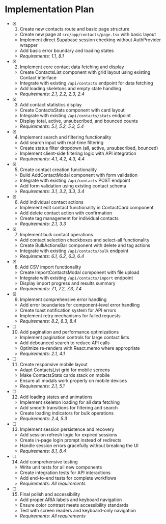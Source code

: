 # Implementation Plan

- [x] 1. Create new contacts route and basic page structure

  - Create new page at `src/app/contacts/page.tsx` with basic layout
  - Implement direct Supabase session checking without AuthProvider wrapper
  - Add basic error boundary and loading states
  - _Requirements: 1.1, 8.1_

- [x] 2. Implement core contact data fetching and display

  - Create ContactsList component with grid layout using existing Contact interface
  - Integrate with existing `/api/contacts` endpoint for data fetching
  - Add loading skeletons and empty state handling
  - _Requirements: 2.1, 2.2, 2.3, 2.4_

- [x] 3. Add contact statistics display

  - Create ContactsStats component with card layout
  - Integrate with existing `/api/contacts/stats` endpoint
  - Display total, active, unsubscribed, and bounced counts
  - _Requirements: 5.1, 5.2, 5.3, 5.4_

- [x] 4. Implement search and filtering functionality

  - Add search input with real-time filtering
  - Create status filter dropdown (all, active, unsubscribed, bounced)
  - Implement client-side filtering logic with API integration
  - _Requirements: 4.1, 4.2, 4.3, 4.4_

- [x] 5. Create contact creation functionality

  - Build AddContactModal component with form validation
  - Integrate with existing `/api/contacts` POST endpoint
  - Add form validation using existing contact schema
  - _Requirements: 3.1, 3.2, 3.3, 3.4_

- [x] 6. Add individual contact actions

  - Implement edit contact functionality in ContactCard component
  - Add delete contact action with confirmation
  - Create tag management for individual contacts
  - _Requirements: 2.1, 3.3_

- [x] 7. Implement bulk contact operations

  - Add contact selection checkboxes and select-all functionality
  - Create BulkActionsBar component with delete and tag actions
  - Integrate with existing `/api/contacts/bulk` endpoint
  - _Requirements: 6.1, 6.2, 6.3, 6.4_

- [x] 8. Add CSV import functionality

  - Create ImportContactsModal component with file upload
  - Integrate with existing `/api/contacts/import` endpoint
  - Display import progress and results summary
  - _Requirements: 7.1, 7.2, 7.3, 7.4_

- [x] 9. Implement comprehensive error handling

  - Add error boundaries for component-level error handling
  - Create toast notification system for API errors
  - Implement retry mechanisms for failed requests
  - _Requirements: 8.2, 8.3, 8.4_

- [ ] 10. Add pagination and performance optimizations

  - Implement pagination controls for large contact lists
  - Add debounced search to reduce API calls
  - Optimize re-renders with React.memo where appropriate
  - _Requirements: 2.1, 4.1_

- [ ] 11. Create responsive mobile layout

  - Adapt ContactsList grid for mobile screens
  - Make ContactsStats cards stack on mobile
  - Ensure all modals work properly on mobile devices
  - _Requirements: 2.1, 5.1_

- [ ] 12. Add loading states and animations

  - Implement skeleton loading for all data fetching
  - Add smooth transitions for filtering and search
  - Create loading indicators for bulk operations
  - _Requirements: 2.4, 5.3_

- [ ] 13. Implement session persistence and recovery

  - Add session refresh logic for expired sessions
  - Create in-page login prompt instead of redirects
  - Handle session errors gracefully without breaking the UI
  - _Requirements: 8.1, 8.4_

- [ ] 14. Add comprehensive testing

  - Write unit tests for all new components
  - Create integration tests for API interactions
  - Add end-to-end tests for complete workflows
  - _Requirements: All requirements_

- [ ] 15. Final polish and accessibility
  - Add proper ARIA labels and keyboard navigation
  - Ensure color contrast meets accessibility standards
  - Test with screen readers and keyboard-only navigation
  - _Requirements: All requirements_
